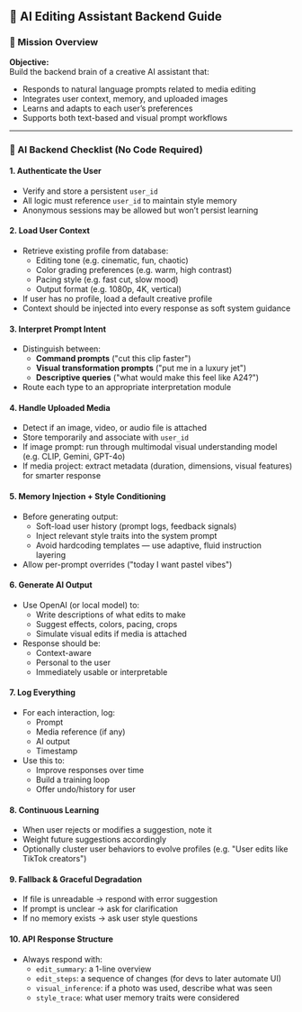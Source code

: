 ## 🌟 AI Editing Assistant Backend Guide

### 🎯 Mission Overview

**Objective:**  
Build the backend brain of a creative AI assistant that:
- Responds to natural language prompts related to media editing
- Integrates user context, memory, and uploaded images
- Learns and adapts to each user’s preferences
- Supports both text-based and visual prompt workflows

---

### 🧠 AI Backend Checklist (No Code Required)

#### 1. Authenticate the User
- Verify and store a persistent `user_id`
- All logic must reference `user_id` to maintain style memory
- Anonymous sessions may be allowed but won’t persist learning

#### 2. Load User Context
- Retrieve existing profile from database:
  - Editing tone (e.g. cinematic, fun, chaotic)
  - Color grading preferences (e.g. warm, high contrast)
  - Pacing style (e.g. fast cut, slow mood)
  - Output format (e.g. 1080p, 4K, vertical)
- If user has no profile, load a default creative profile
- Context should be injected into every response as soft system guidance

#### 3. Interpret Prompt Intent
- Distinguish between:
  - **Command prompts** ("cut this clip faster")
  - **Visual transformation prompts** ("put me in a luxury jet")
  - **Descriptive queries** ("what would make this feel like A24?")
- Route each type to an appropriate interpretation module

#### 4. Handle Uploaded Media
- Detect if an image, video, or audio file is attached
- Store temporarily and associate with `user_id`
- If image prompt: run through multimodal visual understanding model (e.g. CLIP, Gemini, GPT-4o)
- If media project: extract metadata (duration, dimensions, visual features) for smarter response

#### 5. Memory Injection + Style Conditioning
- Before generating output:
  - Soft-load user history (prompt logs, feedback signals)
  - Inject relevant style traits into the system prompt
  - Avoid hardcoding templates — use adaptive, fluid instruction layering
- Allow per-prompt overrides ("today I want pastel vibes")

#### 6. Generate AI Output
- Use OpenAI (or local model) to:
  - Write descriptions of what edits to make
  - Suggest effects, colors, pacing, crops
  - Simulate visual edits if media is attached
- Response should be:
  - Context-aware
  - Personal to the user
  - Immediately usable or interpretable

#### 7. Log Everything
- For each interaction, log:
  - Prompt
  - Media reference (if any)
  - AI output
  - Timestamp
- Use this to:
  - Improve responses over time
  - Build a training loop
  - Offer undo/history for user

#### 8. Continuous Learning
- When user rejects or modifies a suggestion, note it
- Weight future suggestions accordingly
- Optionally cluster user behaviors to evolve profiles (e.g. "User edits like TikTok creators")

#### 9. Fallback & Graceful Degradation
- If file is unreadable → respond with error suggestion
- If prompt is unclear → ask for clarification
- If no memory exists → ask user style questions

#### 10. API Response Structure
- Always respond with:
  - `edit_summary`: a 1-line overview
  - `edit_steps`: a sequence of changes (for devs to later automate UI)
  - `visual_inference`: if a photo was used, describe what was seen
  - `style_trace`: what user memory traits were considered

